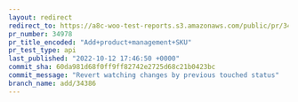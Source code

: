 ```yaml
---
layout: redirect
redirect_to: https://a8c-woo-test-reports.s3.amazonaws.com/public/pr/34978/api/index.html
pr_number: 34978
pr_title_encoded: "Add+product+management+SKU"
pr_test_type: api
last_published: "2022-10-12 17:46:50 +0000"
commit_sha: 60da981d68f0ff9ff82742e2725d68c21b0423bc
commit_message: "Revert watching changes by previous touched status"
branch_name: add/34386
---
```

